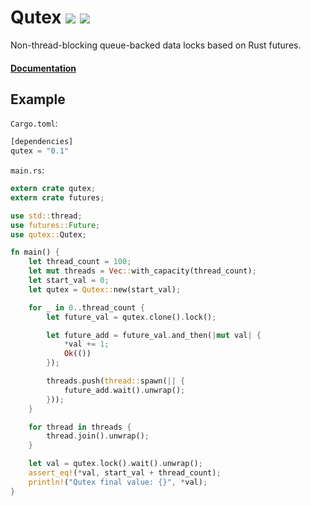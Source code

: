 # Qutex [![](http://meritbadge.herokuapp.com/qutex)](https://crates.io/crates/qutex) [![](https://docs.rs/qutex/badge.svg)](https://docs.rs/qutex)

Non-thread-blocking queue-backed data locks based on Rust futures.

#### [Documentation](https://docs.rs/qutex)


## Example

`Cargo.toml`:

```rust
[dependencies]
qutex = "0.1"
```

`main.rs`:

```rust
extern crate qutex;
extern crate futures;

use std::thread;
use futures::Future;
use qutex::Qutex;

fn main() {
    let thread_count = 100;
    let mut threads = Vec::with_capacity(thread_count);
    let start_val = 0;
    let qutex = Qutex::new(start_val);

    for _ in 0..thread_count {
        let future_val = qutex.clone().lock();

        let future_add = future_val.and_then(|mut val| {
            *val += 1;
            Ok(())
        });

        threads.push(thread::spawn(|| {
            future_add.wait().unwrap();
        }));
    }

    for thread in threads {
        thread.join().unwrap();
    }

    let val = qutex.lock().wait().unwrap();
    assert_eq!(*val, start_val + thread_count);
    println!("Qutex final value: {}", *val);
}

```